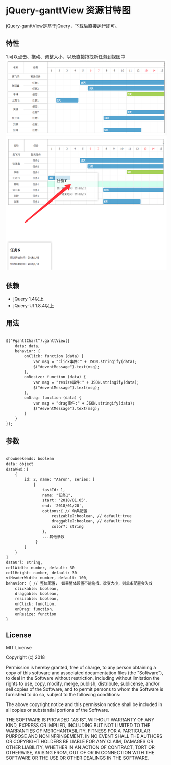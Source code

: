 jQuery-ganttView 资源甘特图
================

jQuery-ganttView是基于jQuery，下载后直接运行即可。

特性
--------
1.可以点击、拖动、调整大小、以及直接拖拽新任务到视图中
![示例图](https://github.com/982964399/jQuery-ganttView/blob/master/example/example.png)
![示例图](https://github.com/982964399/jQuery-ganttView/blob/master/example/example2.png)

依赖
------------
- jQuery 1.4以上
- jQuery-UI 1.8.4以上

用法
----------
<pre><code>
$("#ganttChart").ganttView({
	data: data,
	behavior: {
		onClick: function (data) { 
			var msg = "click事件:" + JSON.stringify(data);
			$("#eventMessage").text(msg);
		},
		onResize: function (data) {
			var msg = "resize事件:" + JSON.stringify(data);
			$("#eventMessage").text(msg);
		},
		onDrag: function (data) {
			var msg = "drag事件:" + JSON.stringify(data);
			$("#eventMessage").text(msg);
		}
	}
});
</pre></code>

参数
-----------------
<pre><code>
showWeekends: boolean
data: object
data格式：[
    {
        id: 2, name: "Aaron", series: [
            {
			    taskId: 1,
			    name: "任务1",
			    start: '2018/01,05',
			    end: '2018/01/20',
			    options:{ // 单条配置
			        resizable?:boolean, // default:true
			        draggable?:boolean, // default:true
			        color?: string
                },
                ...其他参数
			 }
		]
    }
]
dataUrl: string,
cellWidth: number, default: 30
cellHeight: number, default: 30
vtHeaderWidth: number, default: 100,
behavior: { // 整体配置， 如果整体设置不能拖拽、改变大小，则单条配置会失效
	clickable: boolean,
	draggable: boolean,
	resizable: boolean,
	onClick: function,
	onDrag: function,
	onResize: function
}
</code></pre>


License
-------
MIT License

Copyright (c) 2018

Permission is hereby granted, free of charge, to any person obtaining a copy
of this software and associated documentation files (the "Software"), to deal
in the Software without restriction, including without limitation the rights
to use, copy, modify, merge, publish, distribute, sublicense, and/or sell
copies of the Software, and to permit persons to whom the Software is
furnished to do so, subject to the following conditions:

The above copyright notice and this permission notice shall be included in all
copies or substantial portions of the Software.

THE SOFTWARE IS PROVIDED "AS IS", WITHOUT WARRANTY OF ANY KIND, EXPRESS OR
IMPLIED, INCLUDING BUT NOT LIMITED TO THE WARRANTIES OF MERCHANTABILITY,
FITNESS FOR A PARTICULAR PURPOSE AND NONINFRINGEMENT. IN NO EVENT SHALL THE
AUTHORS OR COPYRIGHT HOLDERS BE LIABLE FOR ANY CLAIM, DAMAGES OR OTHER
LIABILITY, WHETHER IN AN ACTION OF CONTRACT, TORT OR OTHERWISE, ARISING FROM,
OUT OF OR IN CONNECTION WITH THE SOFTWARE OR THE USE OR OTHER DEALINGS IN THE
SOFTWARE.

